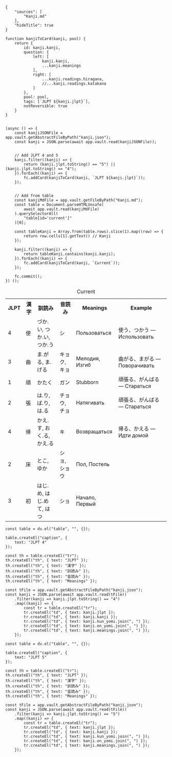 ```quiz
{
	"sources": [
		"Kanji.md"
	],
	"hideTitle": true
}
```

```quizjs
function kanjiToCard(kanji, pool) {
	return {
		id: kanji.kanji,
		question: {
			left: [
				kanji.kanji, 
				...kanji.meanings
			],
			right: [
				...kanji.readings.hiragana,
				//...kanji.readings.katakana
			]
		},
		pool: pool,
		tags: [`JLPT ${kanji.jlpt}`],
		notReversible: true
	}
}


(async () => {
	const kanjiJSONFile = app.vault.getAbstractFileByPath("kanji.json");
	const kanji = JSON.parse(await app.vault.read(kanjiJSONFile));
	
	
	// Add JLPT 4 and 5 
	kanji.filter((kanji) => {
		return (kanji.jlpt.toString() == "5") || (kanji.jlpt.toString() == "4");
	}).forEach((kanji) => {
		fc.addCard(kanjiToCard(kanji, `JLPT ${kanji.jlpt}`));
	});
	
	
	// Add from table
	const kanjiMdFile = app.vault.getFileByPath("Kanji.md");
	const table = Document.parseHTMLUnsafe(
		await app.vault.read(kanjiMdFile)
	).querySelectorAll(
		"table[id='current']"
	)[0];
	
	const tableKanji = Array.from(table.rows).slice(1).map((row) => {
		return row.cells[1].getText() // Kanji
	});

	kanji.filter((kanji) => {
		return tableKanji.contains(kanji.kanji);
	}).forEach((kanji) => {
		fc.addCard(kanjiToCard(kanji, `Current`));
	});
	
	fc.commit();
}) ();
```

<table id="current">  
<caption>Current</caption>
<tr>  
	<th>JLPT</th>
	<th>漢字</th>  
	<th>訓読み</th>  
	<th>音読み</th>  
	<th>Meanings</th>  
	<th>Example</th>  
</tr> 
<tr>
	<td>4</td>
	<td>使</td>
	<td>づか.い, つか.い, つか.う</td>
	<td>シ</td>
	<td>Пользоваться</td>
	<td>使う、つかう ― Использовать</td>
</tr>
<tr>
	<td>3</td>
	<td>曲</td>
	<td>ま.がる, ま.げる</td>
	<td>キョク, キョ</td>
	<td>Мелодия, Изгиб</td>
	<td>曲がる、まがる ― Поворачивать</td>
</tr>
<tr>
	<td>1</td>
	<td>頑</td>
	<td>かたく</td>
	<td>ガン</td>
	<td>Stubborn</td>
	<td>頑張る、がんばる ― Стараться</td>
</tr>
<tr>
	<td>2</td>
	<td>張</td>
	<td>は.り, ば.り, は.る</td>
	<td>チョウ, チョ</td>
	<td>Натягивать</td>
	<td>頑張る、がんばる ― Стараться</td>
</tr>
<tr>
	<td>4</td>
	<td>帰</td>
	<td>かえ.す, おく.る, かえ.る</td>
	<td>キ</td>
	<td>Возвращаться</td>
	<td>帰る、かえる ― Идти домой</td>
</tr>
<tr>
	<td>2</td>
	<td>床</td>
	<td>とこ, ゆか</td>
	<td>ショ, ショウ</td>
	<td>Пол, Постель</td>
	<td></td>
</tr>
<tr>
	<td>3</td>
	<td>初</td>
	<td>はじ.め, はじ.めて, はつ</td>
	<td>ショ</td>
	<td>Начало, Первый</td>
	<td></td>
</tr>
</table>

```dataviewjs
const table = dv.el("table", "", {});

table.createEl("caption", {
	text: "JLPT 4"
});

const th = table.createEl("tr");
th.createEl("th", { text: "JLPT" });
th.createEl("th", { text: "漢字" });
th.createEl("th", { text: "訓読み" });
th.createEl("th", { text: "音読み" });
th.createEl("th", { text: "Meanings" });

const tFile = app.vault.getAbstractFileByPath("kanji.json");
const kanji = JSON.parse(await app.vault.read(tFile))
	.filter(kanji => kanji.jlpt.toString() == "4")
	.map((kanji) => {
		const tr = table.createEl("tr");
		tr.createEl("td", { text: kanji.jlpt });
		tr.createEl("td", { text: kanji.kanji });
		tr.createEl("td", { text: kanji.kun_yomi.join(", ") });
		tr.createEl("td", { text: kanji.on_yomi.join(", ") });
		tr.createEl("td", { text: kanji.meanings.join(", ") });
	});
```

```dataviewjs
const table = dv.el("table", "", {});

table.createEl("caption", {
	text: "JLPT 5"
});

const th = table.createEl("tr");
th.createEl("th", { text: "JLPT" });
th.createEl("th", { text: "漢字" });
th.createEl("th", { text: "訓読み" });
th.createEl("th", { text: "音読み" });
th.createEl("th", { text: "Meanings" });

const tFile = app.vault.getAbstractFileByPath("kanji.json");
const kanji = JSON.parse(await app.vault.read(tFile))
	.filter(kanji => kanji.jlpt.toString() == "5")
	.map((kanji) => {
		const tr = table.createEl("tr");
		tr.createEl("td", { text: kanji.jlpt });
		tr.createEl("td", { text: kanji.kanji });
		tr.createEl("td", { text: kanji.kun_yomi.join(", ") });
		tr.createEl("td", { text: kanji.on_yomi.join(", ") });
		tr.createEl("td", { text: kanji.meanings.join(", ") });
	});
```

